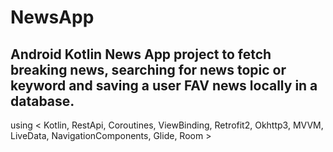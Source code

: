 # NewsApp
## Android Kotlin News App project to fetch breaking news,  searching for news topic or keyword and saving a user FAV news locally in a database. <br/>
using < Kotlin, RestApi, Coroutines, ViewBinding, Retrofit2, Okhttp3, MVVM, LiveData, NavigationComponents, Glide, Room >
